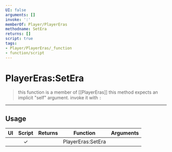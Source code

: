 ```yaml
---
UI: false
arguments: []
invoke: ':'
memberOf: Player/PlayerEras
methodname: SetEra
returns: []
script: true
tags:
- Player/PlayerEras/_function
- function/script
---
```

# PlayerEras:SetEra
> this function is a member of [[PlayerEras]]
> this method expects an implicit "self" argument. invoke it with `:`
-----
## Usage
|  UI | Script | Returns | Function | Arguments |
|:---:|:------:|-------:|:--------:|:---------|
| |✓||PlayerEras:SetEra||
